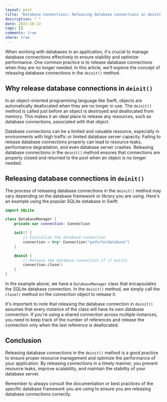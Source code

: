 ```yaml
---
layout: post
title: "Database Connections: Releasing database connections in deinit()"
description: " "
date: 2023-10-13
tags: []
comments: true
share: true
---
```


When working with databases in an application, it's crucial to manage database connections effectively to ensure stability and optimize performance. One common practice is to release database connections when they are no longer needed. In this article, we'll explore the concept of releasing database connections in the `deinit()` method.

## Why release database connections in `deinit()`

In an object-oriented programming language like Swift, objects are automatically deallocated when they are no longer in use. The `deinit()` method is called just before an object is destroyed and deallocated from memory. This makes it an ideal place to release any resources, such as database connections, associated with that object.

Database connections can be a limited and valuable resource, especially in environments with high traffic or limited database server capacity. Failing to release database connections properly can lead to resource leaks, performance degradation, and even database server crashes. Releasing database connections in the `deinit()` method ensures that connections are properly closed and returned to the pool when an object is no longer needed.

## Releasing database connections in `deinit()`

The process of releasing database connections in the `deinit()` method may vary depending on the database framework or library you are using. Here's an example using the popular SQLite database in Swift:

```swift
import SQLite

class DatabaseManager {
    private var connection: Connection

    init() {
        // Initialize the database connection
        connection = try! Connection("path/to/database")
    }

    deinit {
        // Release the database connection if it exists
        connection.close()
    }
}
```

In the example above, we have a `DatabaseManager` class that encapsulates the SQLite database connection. In the `deinit()` method, we simply call the `close()` method on the connection object to release it.

It's important to note that releasing the database connection in `deinit()` assumes that every instance of the class will have its own database connection. If you're using a shared connection across multiple instances, you need to keep track of the number of references and release the connection only when the last reference is deallocated.

## Conclusion

Releasing database connections in the `deinit()` method is a good practice to ensure proper resource management and optimize the performance of your application. By releasing connections in a timely manner, you prevent resource leaks, improve scalability, and maintain the stability of your database server.

Remember to always consult the documentation or best practices of the specific database framework you are using to ensure you are releasing database connections correctly.